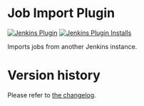 # Job Import Plugin

[![Jenkins Plugin](https://img.shields.io/jenkins/plugin/v/job-import-plugin.svg)](https://plugins.jenkins.io/job-import-plugin)
[![Jenkins Plugin Installs](https://img.shields.io/jenkins/plugin/i/job-import-plugin.svg?color=blue)](https://plugins.jenkins.io/job-import-plugin)

Imports jobs from another Jenkins instance.

# Version history
Please refer to [the changelog](./CHANGELOG.md).
